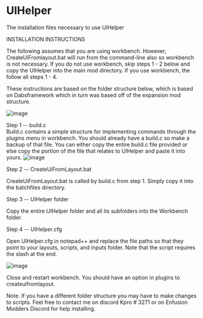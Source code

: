 # UIHelper
The installation files necessary to use UIHelper

INSTALLATION INSTRUCTIONS

The following assumes that you are using workbench.  However, CreateUiFromlayout.bat will run from the command-line also so workbench is not necessary. If you do not use workbench, skip steps 1 - 2 below and copy the UIHelper into the main mod directory. If you use workbench, the follow all steps 1 - 4.  

These instructions are based on the folder structure below, which is based on Dabsframework which in turn was based off of the expansion mod structure.

![image](https://user-images.githubusercontent.com/44187035/203859426-406012ac-8786-4849-af38-429b9a6a623a.png)


Step 1 -- build.c  
Build.c contains a simple structure for implementing commands through the plugins menu in workbench. You should already have a build.c so make a backup of that file.  You can either copy the entire build.c file provided or else copy the portion of the file that relates to UIHelper and paste it into yours.
![image](https://user-images.githubusercontent.com/44187035/203859659-9d7c0799-a832-486e-b552-20a1e26d7497.png)

Step 2 -- CreateUiFromLayout.bat

CreateUiFromLayout.bat is called by build.c from step 1.  Simply copy it into the batchfiles directory.

Step 3 -- UIHelper folder

Copy the entire UIHelper folder and all its subfolders into the Workbench folder.

Step 4 -- UIHelper.cfg

Open UIHelper.cfg in notepad++ and replace the file paths so that they point to your layouts, scripts, and inputs folder. Note that the script requires the slash at the end.

![image](https://user-images.githubusercontent.com/44187035/203859753-3966f837-4ac2-49da-a5e4-4c898ae94c9b.png)


Close and restart workbench.  You should have an option in plugins to createuifromlayout.

Note.  If you have a different folder structure you may have to make changes to scripts.  Feel free to contact me on discord Kpro # 3271 or on Enfusion Modders Discord for help installing.
